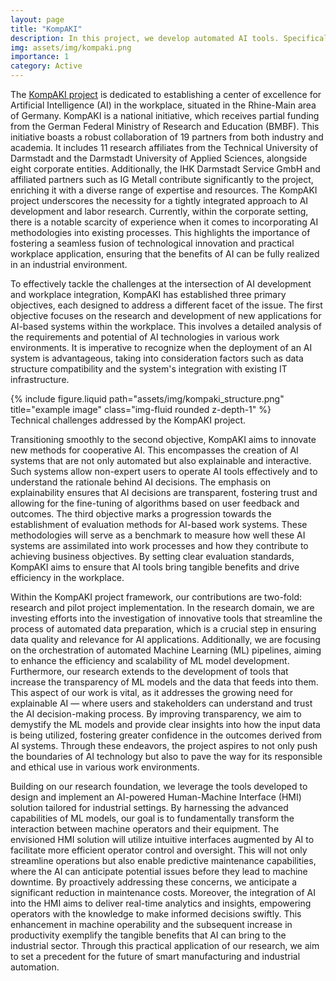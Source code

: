 ```yaml
---
layout: page
title: "KompAKI"
description: In this project, we develop automated AI tools. Specifically, we seek to increase level of automation while preparing tabular data in ML pipelines.
img: assets/img/kompaki.png
importance: 1
category: Active
---
```


The [KompAKI project](https://kompaki.de/) is dedicated to establishing a center of excellence for Artificial Intelligence (AI) in the workplace, situated in the Rhine-Main area of Germany. KompAKI is a national initiative, which receives partial funding from the German Federal Ministry of Research and Education (BMBF). This initiative boasts a robust collaboration of 19 partners from both industry and academia. It includes 11 research affiliates from the Technical University of Darmstadt and the Darmstadt University of Applied Sciences, alongside eight corporate entities. Additionally, the IHK Darmstadt Service GmbH and affiliated partners such as IG Metall contribute significantly to the project, enriching it with a diverse range of expertise and resources. The KompAKI project underscores the necessity for a tightly integrated approach to AI development and labor research. Currently, within the corporate setting, there is a notable scarcity of experience when it comes to incorporating AI methodologies into existing processes. This highlights the importance of fostering a seamless fusion of technological innovation and practical workplace application, ensuring that the benefits of AI can be fully realized in an industrial environment.

To effectively tackle the challenges at the intersection of AI development and workplace integration, KompAKI has established three primary objectives, each designed to address a different facet of the issue. The first objective focuses on the research and development of new applications for AI-based systems within the workplace. This involves a detailed analysis of the requirements and potential of AI technologies in various work environments. It is imperative to recognize when the deployment of an AI system is advantageous, taking into consideration factors such as data structure compatibility and the system's integration with existing IT infrastructure.

 <div class="row justify-content-sm-center">
    <div class="col-sm-6 mt-3 mt-md-0">
        {% include figure.liquid path="assets/img/kompaki_structure.png" title="example image" class="img-fluid rounded z-depth-1" %}
    </div>
</div>
<div class="caption">
    Technical challenges addressed by the KompAKI project.
</div>

Transitioning smoothly to the second objective, KompAKI aims to innovate new methods for cooperative AI. This encompasses the creation of AI systems that are not only automated but also explainable and interactive. Such systems allow non-expert users to operate AI tools effectively and to understand the rationale behind AI decisions. The emphasis on explainability ensures that AI decisions are transparent, fostering trust and allowing for the fine-tuning of algorithms based on user feedback and outcomes. The third objective marks a progression towards the establishment of evaluation methods for AI-based work systems. These methodologies will serve as a benchmark to measure how well these AI systems are assimilated into work processes and how they contribute to achieving business objectives. By setting clear evaluation standards, KompAKI aims to ensure that AI tools bring tangible benefits and drive efficiency in the workplace.

Within the KompAKI project framework, our contributions are two-fold: research and pilot project implementation. In the research domain, we are investing efforts into the investigation of innovative tools that streamline the process of automated data preparation, which is a crucial step in ensuring data quality and relevance for AI applications. Additionally, we are focusing on the orchestration of automated Machine Learning (ML) pipelines, aiming to enhance the efficiency and scalability of ML model development. Furthermore, our research extends to the development of tools that increase the transparency of ML models and the data that feeds into them. This aspect of our work is vital, as it addresses the growing need for explainable AI — where users and stakeholders can understand and trust the AI decision-making process. By improving transparency, we aim to demystify the ML models and provide clear insights into how the input data is being utilized, fostering greater confidence in the outcomes derived from AI systems. Through these endeavors, the project aspires to not only push the boundaries of AI technology but also to pave the way for its responsible and ethical use in various work environments.

Building on our research foundation, we leverage the tools developed to design and implement an AI-powered Human-Machine Interface (HMI) solution tailored for industrial settings. By harnessing the advanced capabilities of ML models, our goal is to fundamentally transform the interaction between machine operators and their equipment. The envisioned HMI solution will utilize intuitive interfaces augmented by AI to facilitate more efficient operator control and oversight. This will not only streamline operations but also enable predictive maintenance capabilities, where the AI can anticipate potential issues before they lead to machine downtime. By proactively addressing these concerns, we anticipate a significant reduction in maintenance costs. Moreover, the integration of AI into the HMI aims to deliver real-time analytics and insights, empowering operators with the knowledge to make informed decisions swiftly. This enhancement in machine operability and the subsequent increase in productivity exemplify the tangible benefits that AI can bring to the industrial sector. Through this practical application of our research, we aim to set a precedent for the future of smart manufacturing and industrial automation.